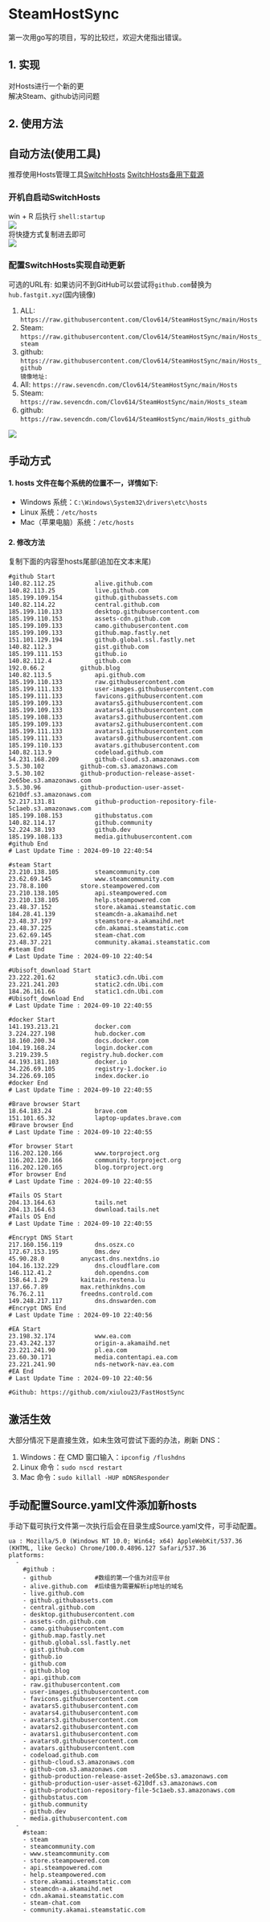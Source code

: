 # SteamHostSync
第一次用go写的项目，写的比较烂，欢迎大佬指出错误。

## 1. 实现
对Hosts进行一个新的更  
解决Steam、github访问问题

## 2. 使用方法
## 自动方法(使用工具)
推荐使用Hosts管理工具[SwitchHosts](https://github.com/oldj/SwitchHosts) 
[SwitchHosts备用下载源](https://nas.iaimi.info/s/nT5pb8jMQp32QwB)
### 开机自启动SwitchHosts
win + R 后执行 `shell:startup`    
![](/img/1.png)  
将快捷方式复制进去即可  
![](/img/2.png)  
### 配置SwitchHosts实现自动更新  
可选的URL有:
如果访问不到GitHub可以尝试将`github.com`替换为`hub.fastgit.xyz`(国内镜像)
1. ALL: `https://raw.githubusercontent.com/Clov614/SteamHostSync/main/Hosts`  
2. Steam: `https://raw.githubusercontent.com/Clov614/SteamHostSync/main/Hosts_steam`  
3. github: `https://raw.githubusercontent.com/Clov614/SteamHostSync/main/Hosts_github`    
`镜像地址:`
4. All: `https://raw.sevencdn.com/Clov614/SteamHostSync/main/Hosts`  
5. Steam: `https://raw.sevencdn.com/Clov614/SteamHostSync/main/Hosts_steam`  
6. github: `https://raw.sevencdn.com/Clov614/SteamHostSync/main/Hosts_github`  

![](/img/3.png)

## 手动方式
#### 1. hosts 文件在每个系统的位置不一，详情如下:
- Windows 系统：`C:\Windows\System32\drivers\etc\hosts`
- Linux 系统：`/etc/hosts`
- Mac（苹果电脑）系统：`/etc/hosts`

#### 2. 修改方法
复制下面的内容至hosts尾部(追加在文本末尾)

```
#github Start
140.82.112.25			alive.github.com
140.82.113.25			live.github.com
185.199.109.154			github.githubassets.com
140.82.114.22			central.github.com
185.199.110.133			desktop.githubusercontent.com
185.199.110.153			assets-cdn.github.com
185.199.109.133			camo.githubusercontent.com
185.199.109.133			github.map.fastly.net
151.101.129.194			github.global.ssl.fastly.net
140.82.112.3			gist.github.com
185.199.111.153			github.io
140.82.112.4			github.com
192.0.66.2			github.blog
140.82.113.5			api.github.com
185.199.110.133			raw.githubusercontent.com
185.199.111.133			user-images.githubusercontent.com
185.199.111.133			favicons.githubusercontent.com
185.199.109.133			avatars5.githubusercontent.com
185.199.109.133			avatars4.githubusercontent.com
185.199.108.133			avatars3.githubusercontent.com
185.199.109.133			avatars2.githubusercontent.com
185.199.111.133			avatars1.githubusercontent.com
185.199.111.133			avatars0.githubusercontent.com
185.199.110.133			avatars.githubusercontent.com
140.82.113.9			codeload.github.com
54.231.168.209			github-cloud.s3.amazonaws.com
3.5.30.102			github-com.s3.amazonaws.com
3.5.30.102			github-production-release-asset-2e65be.s3.amazonaws.com
3.5.30.96			github-production-user-asset-6210df.s3.amazonaws.com
52.217.131.81			github-production-repository-file-5c1aeb.s3.amazonaws.com
185.199.108.153			githubstatus.com
140.82.114.17			github.community
52.224.38.193			github.dev
185.199.108.133			media.githubusercontent.com
#github End
# Last Update Time : 2024-09-10 22:40:54 

#steam Start
23.210.138.105			steamcommunity.com
23.62.69.145			www.steamcommunity.com
23.78.8.100			store.steampowered.com
23.210.138.105			api.steampowered.com
23.210.138.105			help.steampowered.com
23.48.37.152			store.akamai.steamstatic.com
184.28.41.139			steamcdn-a.akamaihd.net
23.48.37.197			steamstore-a.akamaihd.net
23.48.37.225			cdn.akamai.steamstatic.com
23.62.69.145			steam-chat.com
23.48.37.221			community.akamai.steamstatic.com
#steam End
# Last Update Time : 2024-09-10 22:40:54 

#Ubisoft_download Start
23.222.201.62			static3.cdn.Ubi.com
23.221.241.203			static2.cdn.Ubi.com
184.26.161.66			static1.cdn.Ubi.com
#Ubisoft_download End
# Last Update Time : 2024-09-10 22:40:55 

#docker Start
141.193.213.21			docker.com
3.224.227.198			hub.docker.com
18.160.200.34			docs.docker.com
104.19.168.24			login.docker.com
3.219.239.5			registry.hub.docker.com
44.193.181.103			docker.io
34.226.69.105			registry-1.docker.io
34.226.69.105			index.docker.io
#docker End
# Last Update Time : 2024-09-10 22:40:55 

#Brave browser Start
18.64.183.24			brave.com
151.101.65.32			laptop-updates.brave.com
#Brave browser End
# Last Update Time : 2024-09-10 22:40:55 

#Tor browser Start
116.202.120.166			www.torproject.org
116.202.120.166			community.torproject.org
116.202.120.165			blog.torproject.org
#Tor browser End
# Last Update Time : 2024-09-10 22:40:55 

#Tails OS Start
204.13.164.63			tails.net
204.13.164.63			download.tails.net
#Tails OS End
# Last Update Time : 2024-09-10 22:40:55 

#Encrypt DNS Start
217.160.156.119			dns.oszx.co
172.67.153.195			0ms.dev
45.90.28.0			anycast.dns.nextdns.io
104.16.132.229			dns.cloudflare.com
146.112.41.2			doh.opendns.com
158.64.1.29			kaitain.restena.lu
137.66.7.89			max.rethinkdns.com
76.76.2.11			freedns.controld.com
149.248.217.117			dns.dnswarden.com
#Encrypt DNS End
# Last Update Time : 2024-09-10 22:40:56 

#EA Start
23.198.32.174			www.ea.com
23.43.242.137			origin-a.akamaihd.net
23.221.241.90			pl.ea.com
23.60.30.171			media.contentapi.ea.com
23.221.241.90			nds-network-nav.ea.com
#EA End
# Last Update Time : 2024-09-10 22:40:56 

#Github: https://github.com/xiulou23/FastHostSync

```

## 激活生效
大部分情况下是直接生效，如未生效可尝试下面的办法，刷新 DNS：
1. Windows：在 CMD 窗口输入：`ipconfig /flushdns`
2. Linux 命令：`sudo nscd restart`
3. Mac 命令：`sudo killall -HUP mDNSResponder`  

## 手动配置Source.yaml文件添加新hosts  
手动下载可执行文件第一次执行后会在目录生成Source.yaml文件，可手动配置。  

```
ua : Mozilla/5.0 (Windows NT 10.0; Win64; x64) AppleWebKit/537.36 (KHTML, like Gecko) Chrome/100.0.4896.127 Safari/537.36
platforms:
  -
    #github :
    - github            #数组的第一个值为对应平台
    - alive.github.com  #后续值为需要解析ip地址的域名
    - live.github.com
    - github.githubassets.com
    - central.github.com
    - desktop.githubusercontent.com
    - assets-cdn.github.com
    - camo.githubusercontent.com
    - github.map.fastly.net
    - github.global.ssl.fastly.net
    - gist.github.com
    - github.io
    - github.com
    - github.blog
    - api.github.com
    - raw.githubusercontent.com
    - user-images.githubusercontent.com
    - favicons.githubusercontent.com
    - avatars5.githubusercontent.com
    - avatars4.githubusercontent.com
    - avatars3.githubusercontent.com
    - avatars2.githubusercontent.com
    - avatars1.githubusercontent.com
    - avatars0.githubusercontent.com
    - avatars.githubusercontent.com
    - codeload.github.com
    - github-cloud.s3.amazonaws.com
    - github-com.s3.amazonaws.com
    - github-production-release-asset-2e65be.s3.amazonaws.com
    - github-production-user-asset-6210df.s3.amazonaws.com
    - github-production-repository-file-5c1aeb.s3.amazonaws.com
    - githubstatus.com
    - github.community
    - github.dev
    - media.githubusercontent.com
  -
    #steam:
    - steam
    - steamcommunity.com
    - www.steamcommunity.com
    - store.steampowered.com
    - api.steampowered.com
    - help.steampowered.com
    - store.akamai.steamstatic.com
    - steamcdn-a.akamaihd.net
    - cdn.akamai.steamstatic.com
    - steam-chat.com
    - community.akamai.steamstatic.com
```
